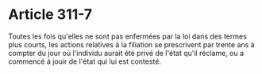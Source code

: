 # Article 311-7

Toutes les fois qu'elles ne sont pas enfermées par la loi dans des termes plus courts, les actions relatives à la filiation se prescrivent par trente ans à compter du jour où l'individu aurait été privé de l'état qu'il réclame, ou a commencé à jouir de l'état qui lui est contesté.
